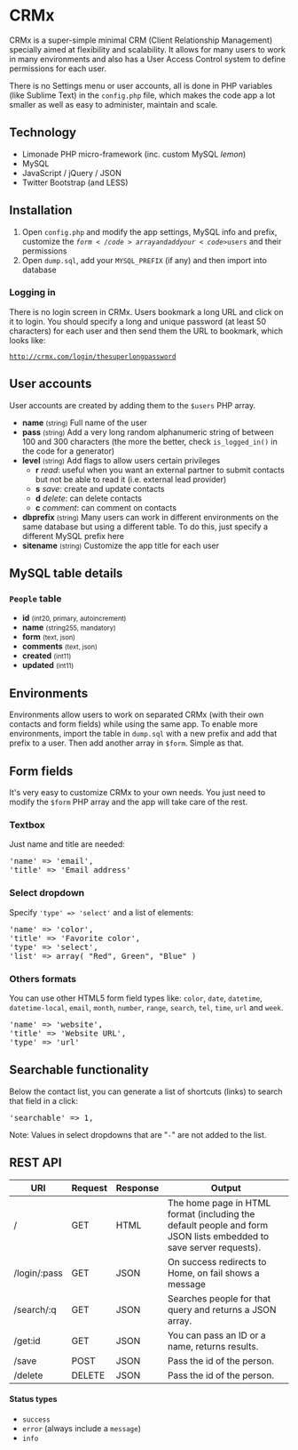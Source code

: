 CRMx
===============

CRMx is a super-simple minimal CRM (Client Relationship Management) specially aimed at flexibility and scalability. It allows for many users to work in many environments and also has a User Access Control system to define permissions for each user.

There is no Settings menu or user accounts, all is done in PHP variables (like Sublime Text) in the <code>config.php</code> file, which makes the code app a lot smaller as well as easy to administer, maintain and scale.



Technology
---------------

- Limonade PHP micro-framework (inc. custom MySQL <i>lemon</i>)
- MySQL
- JavaScript / jQuery / JSON
- Twitter Bootstrap (and LESS)



Installation
---------------

1. Open <code>config.php</code> and modify the app settings, MySQL info and prefix, customize the <code>$form</code> array and add your <code>$users</code> and their permissions
2. Open <code>dump.sql</code>, add your <code>MYSQL_PREFIX</code> (if any) and then import into database



### Logging in

There is no login screen in CRMx. Users bookmark a long URL and click on it to login. You should specify a long and unique password (at least 50 characters) for each user and then send them the URL to bookmark, which looks like:

<code>http://crmx.com/login/thesuperlongpassword</code>

	

User accounts
---------------

User accounts are created by adding them to the <code>$users</code> PHP array.

- <strong>name</strong> <small>(string)</small> Full name of the user
- <strong>pass</strong> <small>(string)</small> Add a very long random alphanumeric string of between 100 and 300 characters (the more the better, check <code>is_logged_in()</code> in the code for a generator)
- <strong>level</strong> <small>(string)</small> Add flags to allow users certain privileges
	- <strong>r</strong> <i>read</i>: useful when you want an external partner to submit contacts but not be able to read it (i.e. external lead provider)
	- <strong>s</strong> <i>save</i>: create and update contacts
	- <strong>d</strong> <i>delete</i>: can delete contacts
	- <strong>c</strong> <i>comment</i>: can comment on contacts
- <strong>dbprefix</strong> <small>(string)</small> Many users can work in different environments on the same database but using a different table. To do this, just specify a different MySQL prefix here
- <strong>sitename</strong> <small>(string)</small> Customize the app title for each user



MySQL table details
---------------

### <code>People</code> table

- <strong>id</strong> <small>(int20, primary, autoincrement)</small>
- <strong>name</strong> <small>(string255, mandatory)</small>
- <strong>form</strong> <small>(text, json)</small>
- <strong>comments</strong> <small>(text, json)</small>
- <strong>created</strong> <small>(int11)</small>
- <strong>updated</strong> <small>(int11)</small>



Environments
---------------

Environments allow users to work on separated CRMx (with their own contacts and form fields) while using the same app. To enable more environments, import the table in <code>dump.sql</code> with a new prefix and add that prefix to a user. Then add another array in <code>$form</code>. Simple as that.



Form fields
---------------

It's very easy to customize CRMx to your own needs. You just need to modify the <code>$form</code> PHP array and the app will take care of the rest.


### Textbox

Just name and title are needed:

<pre>'name' => 'email',
'title' => 'Email address'</pre>


### Select dropdown

Specify <code>'type' => 'select'</code> and a list of elements:

<pre>'name' => 'color',
'title' => 'Favorite color',
'type' => 'select',
'list' => array( "Red", Green", "Blue" )</pre>


### Others formats

You can use other HTML5 form field types like: <code>color</code>, <code>date</code>, <code>datetime</code>, <code>datetime-local</code>, <code>email</code>, <code>month</code>, <code>number</code>, <code>range</code>, <code>search</code>, <code>tel</code>, <code>time</code>, <code>url</code> and <code>week</code>.

<pre>'name' => 'website',
'title' => 'Website URL',
'type' => 'url'</pre>


## Searchable functionality

Below the contact list, you can generate a list of shortcuts (links) to search that field in a click:

<pre>'searchable' => 1,</pre>

Note: Values in select dropdowns that are "<code>-</code>" are not added to the list.


REST API
---------------

<table>
	<thead>
		<tr>
			<th>URI</th>
			<th>Request</th>
			<th>Response</th>
			<th>Output</th>
		</tr>
	</thead>
	<tbody>
		<tr>
			<td>/</td>
			<td>GET</td>
			<td>HTML</td>
			<td>The home page in HTML format (including the default people and form JSON lists embedded to save server requests).</td>
		</tr>
		<tr>
			<td>/login/:pass</td>
			<td>GET</td>
			<td>JSON</td>
			<td>On success redirects to Home, on fail shows a message</td>
		</tr>
		<tr>
			<td>/search/:q</td>
			<td>GET</td>
			<td>JSON</td>
			<td>Searches people for that query and returns a JSON array.</td>
		</tr>
		<tr>
			<td>/get:id</td>
			<td>GET</td>
			<td>JSON</td>
			<td>You can pass an ID or a name, returns results.</td>
		</tr>
		<tr>
			<td>/save</td>
			<td>POST</td>
			<td>JSON</td>
			<td>Pass the id of the person.</td>
		</tr>
		<tr>
			<td>/delete</td>
			<td>DELETE</td>
			<td>JSON</td>
			<td>Pass the id of the person.</td>
		</tr>
	</tbody>
</table>



#### Status types

- <code>success</code>
- <code>error</code> (always include a <code>message</code>)
- <code>info</code>

